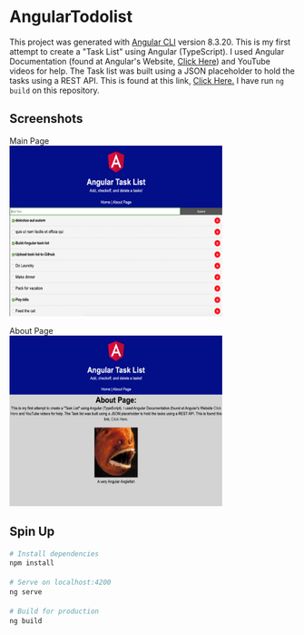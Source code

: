 # AngularTodolist

This project was generated with [Angular CLI](https://github.com/angular/angular-cli) version 8.3.20. This is my first attempt to create a "Task List" using Angular (TypeScript). I used Angular Documentation (found at Angular's Website, <a href="https://angular.io/docs">Click Here</a>) and YouTube videos for help. The Task list was built using a JSON placeholder to hold the tasks using a REST API. This is found at this link, <a href="https://jsonplaceholder.typicode.com/">Click Here.</a> I have run `ng build` on this repository. 

## Screenshots
Main Page
<br/>
<img src="/src/assets/MainPage.png" alt="Task Page" height="300px" width="375px"/>

About Page
<br/>
<img src="/src/assets/AboutPage.png" alt="About Page" height="300px" width="375"/>


## Spin Up

```bash
# Install dependencies
npm install

# Serve on localhost:4200
ng serve

# Build for production
ng build
```